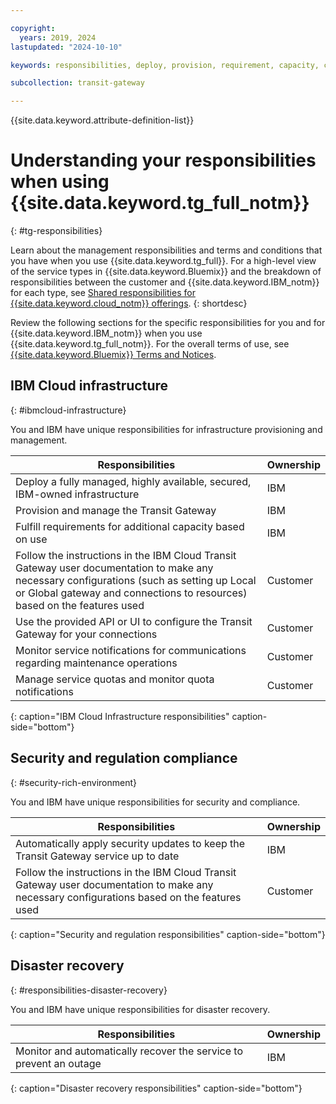 ```yaml
---

copyright:
  years: 2019, 2024
lastupdated: "2024-10-10"

keywords: responsibilities, deploy, provision, requirement, capacity, compliance, regulation

subcollection: transit-gateway

---
```


{{site.data.keyword.attribute-definition-list}}

# Understanding your responsibilities when using {{site.data.keyword.tg_full_notm}}
{: #tg-responsibilities}

Learn about the management responsibilities and terms and conditions that you have when you use {{site.data.keyword.tg_full}}. For a high-level view of the service types in {{site.data.keyword.Bluemix}} and the breakdown of responsibilities between the customer and {{site.data.keyword.IBM_notm}} for each type, see [Shared responsibilities for {{site.data.keyword.cloud_notm}} offerings](/docs/overview?topic=overview-shared-responsibilities).
{: shortdesc}

Review the following sections for the specific responsibilities for you and for {{site.data.keyword.IBM_notm}} when you use {{site.data.keyword.tg_full_notm}}. For the overall terms of use, see [{{site.data.keyword.Bluemix}} Terms and Notices](/docs/overview?topic=overview-terms).

## IBM Cloud infrastructure
{: #ibmcloud-infrastructure}

You and IBM have unique responsibilities for infrastructure provisioning and management.

| Responsibilities |  Ownership |
|---------------------------|------|
| Deploy a fully managed, highly available, secured, IBM-owned infrastructure | IBM |
| Provision and manage the Transit Gateway | IBM |
| Fulfill requirements for additional capacity based on use | IBM |
| Follow the instructions in the IBM Cloud Transit Gateway user documentation to make any necessary configurations (such as setting up Local or Global gateway and connections to resources) based on the features used | Customer |
| Use the provided API or UI to configure the Transit Gateway for your connections | Customer |
| Monitor service notifications for communications regarding maintenance operations | Customer |
| Manage service quotas and monitor quota notifications  | Customer |
{: caption="IBM Cloud Infrastructure responsibilities" caption-side="bottom"}

## Security and regulation compliance
{: #security-rich-environment}

You and IBM have unique responsibilities for security and compliance.

| Responsibilities |  Ownership |
|---------------------------|------|
| Automatically apply security updates to keep the Transit Gateway service up to date | IBM |
| Follow the instructions in the IBM Cloud Transit Gateway user documentation to make any necessary configurations based on the features used | Customer |
{: caption="Security and regulation responsibilities" caption-side="bottom"}

## Disaster recovery
{: #responsibilities-disaster-recovery}

You and IBM have unique responsibilities for disaster recovery.

| Responsibilities |  Ownership |
|----------|-----------------------|
| Monitor and automatically recover the service to prevent an outage | IBM |
{: caption="Disaster recovery responsibilities" caption-side="bottom"}
